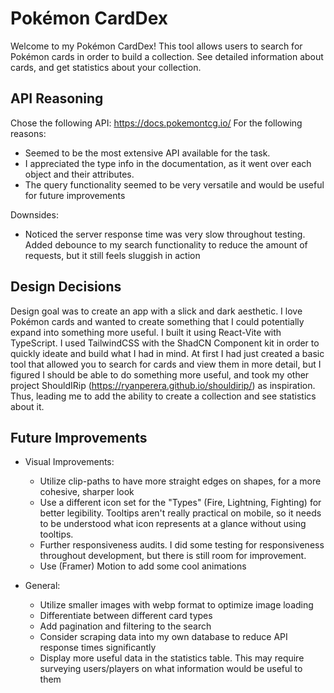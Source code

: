 # Pokémon CardDex

Welcome to my Pokémon CardDex! This tool allows users to search for Pokémon cards in order to build a collection. See detailed information about cards, and get statistics about your collection.

## API Reasoning

Chose the following API: https://docs.pokemontcg.io/
For the following reasons:

- Seemed to be the most extensive API available for the task.
- I appreciated the type info in the documentation, as it went over each object and their attributes.
- The query functionality seemed to be very versatile and would be useful for future improvements

Downsides:

- Noticed the server response time was very slow throughout testing. Added debounce to my search functionality to reduce the amount of requests, but it still feels sluggish in action

## Design Decisions

Design goal was to create an app with a slick and dark aesthetic. I love Pokémon cards and wanted to create something that I could potentially expand into something more useful.
I built it using React-Vite with TypeScript. I used TailwindCSS with the ShadCN Component kit in order to quickly ideate and build what I had in mind.
At first I had just created a basic tool that allowed you to search for cards and view them in more detail, but I figured I should be able to do something more useful, and took my other project ShouldIRip (https://ryanperera.github.io/shouldirip/) as inspiration. Thus, leading me to add the ability to create a collection and see statistics about it.

## Future Improvements

- Visual Improvements:

  - Utilize clip-paths to have more straight edges on shapes, for a more cohesive, sharper look
  - Use a different icon set for the "Types" (Fire, Lightning, Fighting) for better legibility. Tooltips aren't really practical on mobile, so it needs to be understood what icon represents at a glance without using tooltips.
  - Further responsiveness audits. I did some testing for responsiveness throughout development, but there is still room for improvement.
  - Use (Framer) Motion to add some cool animations

- General:
  - Utilize smaller images with webp format to optimize image loading
  - Differentiate between different card types
  - Add pagination and filtering to the search
  - Consider scraping data into my own database to reduce API response times significantly
  - Display more useful data in the statistics table. This may require surveying users/players on what information would be useful to them
